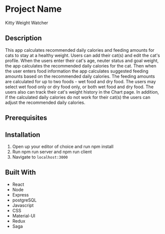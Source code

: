 
# Project Name

Kitty Weight Watcher

## Description

This app calculates recommended daily calories and feeding amounts for cats to stay at a healthy weight. Users can add their cat(s) and edit the cat's profile. When the users enter their cat's age, neuter status and goal weight, the app calculates the recommended daily calories for the cat. Then when the user enters food information the app calculates suggested feeding amounts based on the recommended daily calories. The feeding amounts are calculated for up to two foods - wet food and dry food. The users may select wet food only or dry food only, or both wet food and dry food. The users also can track their cat's weight history in the Chart page. In addition, if the calculated daily calories do not work for their cat(s) the users can adjust the recommended daily calories.

## Prerequisites



## Installation
 1. Open up your editor of choice and run npm install
 2. Run npm run server and npm run client
 3. Navigate to `localhost:3000`

## Built With

* React
* Node
* Express
* postgreSQL
* Javascript
* CSS
* Material-UI
* Redux
* Saga


